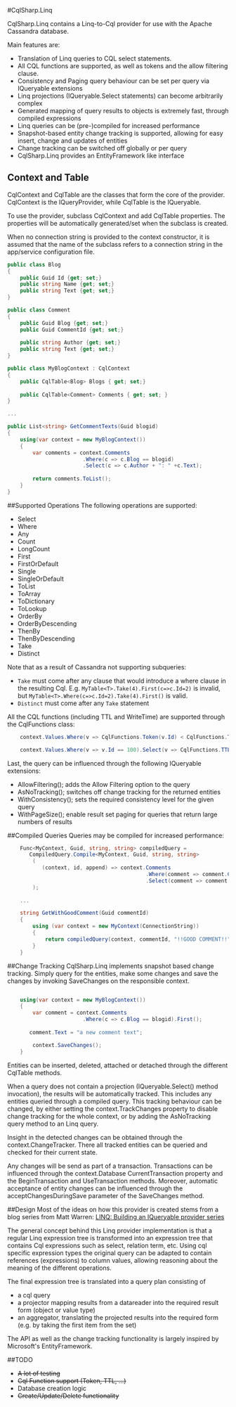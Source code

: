 #CqlSharp.Linq

CqlSharp.Linq contains a Linq-to-Cql provider for use with the Apache Cassandra database.

Main features are:
* Translation of Linq queries to CQL select statements.
* All CQL functions are supported, as well as tokens and the allow filtering clause.
* Consistency and Paging query behaviour can be set per query via IQueryable extensions
* Linq projections (IQueryable.Select statements) can become arbitrarily complex
* Generated mapping of query results to objects is extremely fast, through compiled expressions
* Linq queries can be (pre-)compiled for increased performance
* Snapshot-based entity change tracking is supported, allowing for easy insert, change and updates of entities
* Change tracking can be switched off globally or per query
* CqlSharp.Linq provides an EntityFramework like interface

## Context and Table
CqlContext and CqlTable are the classes that form the core of the provider. CqlContext is the IQueryProvider, while CqlTable is the IQueryable.

To use the provider, subclass CqlContext and add CqlTable properties. The properties will be automatically generated/set when the subclass is created.

When no connection string is provided to the context constructor, it is assumed that the name of the subclass refers to a connection string in the app/service configuration file.

```c#
public class Blog
{
    public Guid Id {get; set;}
    public string Name {get; set;}
    public string Text {get; set;}
}

public class Comment
{
    public Guid Blog {get; set;}
    public Guid CommentId {get; set;}
    
    public string Author {get; set;}
    public string Text {get; set;}
}

public class MyBlogContext : CqlContext
{
    public CqlTable<Blog> Blogs { get; set;}
    
    public CqlTable<Comment> Comments { get; set; }
}

...

public List<string> GetCommentTexts(Guid blogid)
{
    using(var context = new MyBlogContext())
    {
        var comments = context.Comments
                        .Where(c => c.Blog == blogid)
                        .Select(c => c.Author + ": " +c.Text);
                        
        return comments.ToList();
    }
}
```

##Supported Operations
The following operations are supported:

* Select
* Where
* Any
* Count
* LongCount
* First
* FirstOrDefault
* Single
* SingleOrDefault
* ToList
* ToArray
* ToDictionary
* ToLookup
* OrderBy
* OrderByDescending
* ThenBy
* ThenByDescending
* Take
* Distinct

Note that as a result of Cassandra not supporting subqueries:

* `Take` must come after any clause that would introduce a where clause in the resulting Cql. E.g. `MyTable<T>.Take(4).First(c=>c.Id=2)` is invalid, but `MyTable<T>.Where(c=>c.Id=2).Take(4).First()` is valid.
* `Distinct` must come after any `Take` statement

All the CQL functions (including TTL and WriteTime) are supported through the CqlFunctions class:

```c#
	context.Values.Where(v => CqlFunctions.Token(v.Id) < CqlFunctions.Token(0)).ToList();

	context.Values.Where(v => v.Id == 100).Select(v => CqlFunctions.TTL(v.Value)).ToList();
```

Last, the query can be influenced through the following IQueryable extensions:

* AllowFiltering(); adds the Allow Filtering option to the query
* AsNoTracking(); switches off change tracking for the returned entities
* WithConsistency(); sets the required consistency level for the given query
* WithPageSize(); enable result set paging for queries that return large numbers of results

##Compiled Queries
Queries may be compiled for increased performance:

```c#
	Func<MyContext, Guid, string, string> compiledQuery =
       CompiledQuery.Compile<MyContext, Guid, string, string>
		(
           (context, id, append) => context.Comments
											.Where(comment => comment.CommentId == id)
											.Select(comment => comment.Value + append).First()
		);
	
	...

	string GetWithGoodComment(Guid commentId)
	{
		using (var context = new MyContext(ConnectionString))
		{
			return compiledQuery(context, commentId, "!!GOOD COMMENT!!");
		}
	}
```

##Change Tracking
CqlSharp.Linq implements snapshot based change tracking. Simply query for the entities, make some changes and 
save the changes by invoking SaveChanges on the responsible context.

```c#

	using(var context = new MyBlogContext())
    {
        var comment = context.Comments
                        .Where(c => c.Blog == blogid).First();
                        
       comment.Text = "a new comment text";

		context.SaveChanges();
    }
```

Entities can be inserted, deleted, attached or detached through the different CqlTable methods.

When a query does not contain a projection (IQueryable.Select() method invocation), the results will be automatically tracked.
This includes any entities queried through a compiled query. This tracking behaviour can be changed, by either setting the 
context.TrackChanges property to disable change tracking for the whole context, or by adding the AsNoTracking query method to
an Linq query.

Insight in the detected changes can be obtained through the context.ChangeTracker. There all tracked entities can be queried
and checked for their current state. 

Any changes will be send as part of a transaction. Transactions can be influenced through the context.Database 
CurrentTransaction property and the BeginTransaction and UseTransaction methods. Moreover, automatic acceptance of entity
changes can be influenced through the acceptChangesDuringSave parameter of the SaveChanges method.


##Design
Most of the ideas on how this provider is created stems from a blog series from Matt Warren: 
[LINQ: Building an IQueryable provider series](http://blogs.msdn.com/b/mattwar/archive/2008/11/18/linq-links.aspx)

The general concept behind this Linq provider implementation is that a regular Linq expression tree is transformed into
an expression tree that contains Cql expressions such as select, relation term, etc. Using cql specific expression types
the original query can be adapted to contain references (expressions) to column values, allowing reasoning about the meaning
of the different operations.

The final expression tree is translated into a query plan consisting of
* a cql query
* a projector mapping results from a datareader into the required result form (object or value type)
* an aggregator, translating the projected results into the required form (e.g. by taking the first item from the set)

The API as well as the change tracking functionality is largely inspired by Microsoft's EntityFramework.

##TODO
* ~~A lot of testing~~
* ~~Cql Function support (Token, TTL, ...)~~
* Database creation logic
* ~~Create/Update/Delete functionality~~
